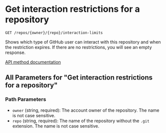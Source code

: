 # Get interaction restrictions for a repository

`GET /repos/{owner}/{repo}/interaction-limits`

Shows which type of GitHub user can interact with this repository and when the restriction expires. If there are no restrictions, you will see an empty response.

[API method documentation](https://docs.github.com/rest/interactions/repos#get-interaction-restrictions-for-a-repository)

## All Parameters for "Get interaction restrictions for a repository"

### Path Parameters

- `owner` (string, required): The account owner of the repository. The name is not case sensitive.
- `repo` (string, required): The name of the repository without the `.git` extension. The name is not case sensitive.